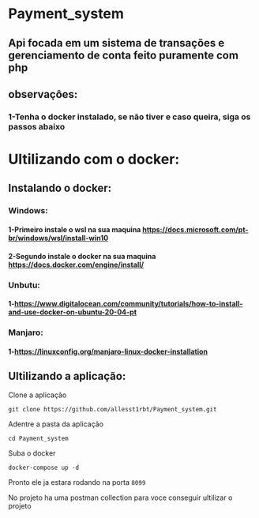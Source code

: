 # Payment_system
## Api focada em um sistema de transações e gerenciamento de conta feito puramente com php
## observaçôes:
### 1-Tenha o docker instalado, se não tiver e caso queira, siga os passos abaixo
# Ultilizando com o docker:
## Instalando o docker:
### Windows:
#### 1-Primeiro instale o wsl na sua maquina https://docs.microsoft.com/pt-br/windows/wsl/install-win10
#### 2-Segundo  instale o docker na sua maquina https://docs.docker.com/engine/install/
### Unbutu:
#### 1-https://www.digitalocean.com/community/tutorials/how-to-install-and-use-docker-on-ubuntu-20-04-pt
### Manjaro:
#### 1-https://linuxconfig.org/manjaro-linux-docker-installation
## Ultilizando a aplicação:
Clone a aplicação
````
git clone https://github.com/allesst1rbt/Payment_system.git
````
Adentre a pasta da aplicação 
````
cd Payment_system
````
Suba o docker 
````
docker-compose up -d
````

Pronto ele ja estara rodando na porta `8099`

No projeto ha uma postman collection para voce conseguir ultilizar o projeto


